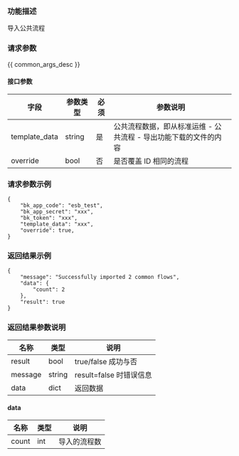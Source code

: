 ### 功能描述

导入公共流程

### 请求参数

{{ common_args_desc }}

#### 接口参数

|   字段   |    参数类型  |  必须  |     参数说明     |
| ------------ | ------------ | ------ | ---------------- |
|   template_data    |   string     |   是   |  公共流程数据，即从标准运维 - 公共流程 - 导出功能下载的文件的内容 |
|   override        | bool     | 否         | 是否覆盖 ID 相同的流程           |           |

### 请求参数示例

```
{
    "bk_app_code": "esb_test",
    "bk_app_secret": "xxx",
    "bk_token": "xxx",
    "template_data": "xxx",
    "override": true,
}
```

### 返回结果示例

```
{
    "message": "Successfully imported 2 common flows",
    "data": {
        "count": 2
    },
    "result": true
}
```

### 返回结果参数说明

|      名称     |     类型   |               说明             |
| ------------  | ---------- | ------------------------------ |
|  result       | bool       | true/false 成功与否            |
|  message      | string     | result=false 时错误信息        |
|  data         | dict        | 返回数据                    |

#### data

|   名称   |  类型  |           说明             |
| ------------ | ---------- | ------------------------------ |
|  count      |    int    |      导入的流程数    |
